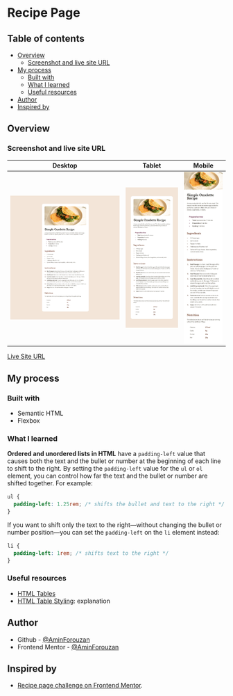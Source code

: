 # Recipe Page

## Table of contents

- [Overview](#overview)
  - [Screenshot and live site URL](#screenshot-and-live-site-url)
- [My process](#my-process)
  - [Built with](#built-with)
  - [What I learned](#what-i-learned)
  - [Useful resources](#useful-resources)
- [Author](#author)
- [Inspired by](#inspired-by)

## Overview

### Screenshot and live site URL

| Desktop                                     | Tablet                                    | Mobile                                    |
| ------------------------------------------- | ----------------------------------------- | ----------------------------------------- |
| ![desktop](/assets/desktop-screenshot.jpeg) | ![Tablet](/assets/tablet-screenshot.jpeg) | ![Mobile](/assets/mobile-screenshot.jpeg) |

[Live Site URL](https://noonpanirsabzi.github.io/recipe-page/)

## My process

### Built with

- Semantic HTML
- Flexbox

### What I learned
**Ordered and unordered lists in HTML** have a `padding-left` value that causes both the text and the bullet or number at the beginning of each line to shift to the right. By setting the `padding-left` value for the `ul` or `ol` element, you can control how far the text and the bullet or number are shifted together. For example:

```css
ul {
  padding-left: 1.25rem; /* shifts the bullet and text to the right */
}
```

If you want to shift only the text to the right—without changing the bullet or number position—you can set the `padding-left` on the `li` element instead:

```css
li {
  padding-left: 1rem; /* shifts text to the right */
}
```



 
### Useful resources

- [HTML Tables](https://www.w3schools.com/html/html_tables.asp)
- [HTML Table Styling](https://www.w3schools.com/html/html_table_styling.asp): explanation



## Author

- Github - [@AminForouzan](https://github.com/AminForouzan)
- Frontend Mentor - [@AminForouzan](https://www.frontendmentor.io/profile/AminForouzan)

## Inspired by

- [Recipe page challenge on Frontend Mentor](https://www.frontendmentor.io/challenges/recipe-page-KiTsR8QQKm).
